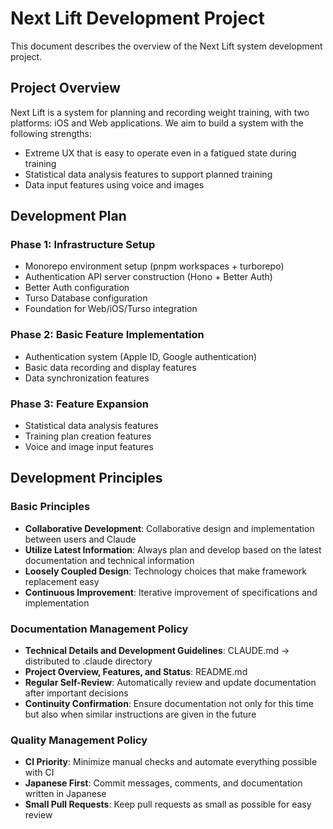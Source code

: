 # Next Lift Development Project

This document describes the overview of the Next Lift system development project.

## Project Overview

Next Lift is a system for planning and recording weight training, with two platforms: iOS and Web applications. We aim to build a system with the following strengths:

- Extreme UX that is easy to operate even in a fatigued state during training
- Statistical data analysis features to support planned training
- Data input features using voice and images

## Development Plan

### Phase 1: Infrastructure Setup

- Monorepo environment setup (pnpm workspaces + turborepo)
- Authentication API server construction (Hono + Better Auth)
- Better Auth configuration
- Turso Database configuration
- Foundation for Web/iOS/Turso integration

### Phase 2: Basic Feature Implementation

- Authentication system (Apple ID, Google authentication)
- Basic data recording and display features
- Data synchronization features

### Phase 3: Feature Expansion

- Statistical data analysis features
- Training plan creation features
- Voice and image input features

## Development Principles

### Basic Principles

- **Collaborative Development**: Collaborative design and implementation between users and Claude
- **Utilize Latest Information**: Always plan and develop based on the latest documentation and technical information
- **Loosely Coupled Design**: Technology choices that make framework replacement easy
- **Continuous Improvement**: Iterative improvement of specifications and implementation

### Documentation Management Policy

- **Technical Details and Development Guidelines**: CLAUDE.md → distributed to .claude directory
- **Project Overview, Features, and Status**: README.md
- **Regular Self-Review**: Automatically review and update documentation after important decisions
- **Continuity Confirmation**: Ensure documentation not only for this time but also when similar instructions are given in the future

### Quality Management Policy

- **CI Priority**: Minimize manual checks and automate everything possible with CI
- **Japanese First**: Commit messages, comments, and documentation written in Japanese
- **Small Pull Requests**: Keep pull requests as small as possible for easy review
